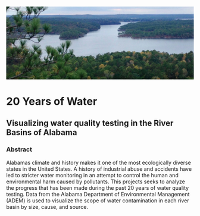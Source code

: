 ![Hompage](/preview.png)

# 20 Years of Water

## Visualizing water quality testing in the River Basins of Alabama

### Abstract

Alabamas climate and history makes it one of the most ecologically diverse states in the United States. A history of industrial abuse and accidents have led to stricter water monitoring in an attempt to control the human and environmental harm caused by pollutants. This projects seeks to analyze the progress that has been made during the past 20 years of water quality testing. Data from the Alabama Department of Environmental Management (ADEM) is used to visualize the scope of water contamination in each river basin by size, cause, and source.
